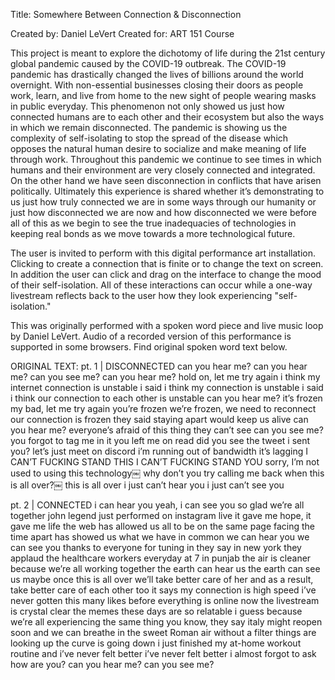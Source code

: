 Title: Somewhere Between Connection & Disconnection

Created by: Daniel LeVert
Created for: ART 151 Course

This project is meant to explore the dichotomy of life during the 21st century global pandemic caused 
by the COVID-19 outbreak. The COVID-19 pandemic has drastically changed the lives of billions around 
the world overnight. With non-essential businesses closing their doors as people work, learn, and 
live from home to the new sight of people wearing masks in public everyday. This phenomenon not only 
showed us just how connected humans are to each other and their ecosystem but also the ways in which 
we remain disconnected. The pandemic is showing us the complexity of self-isolating to stop the 
spread of the disease which opposes the natural human desire to socialize and make meaning of 
life through work. Throughout this pandemic we continue to see times in which humans and their 
environment are very closely connected and integrated. On the other hand we have seen disconnection 
in conflicts that have arisen politically. Ultimately this experience is shared whether it’s 
demonstrating to us just how truly connected we are in some ways through our humanity or just how 
disconnected we are now and how disconnected we were before all of this as we begin to see the true 
inadequacies of technologies in keeping real bonds as we move towards a more technological future.

The user is invited to perform with this digital performance art installation. Clicking to create a
connection that is finite or to change the text on screen. In addition the user can click and drag on
the interface to change the mood of their self-isolation. All of these interactions can occur while a
one-way livestream reflects back to the user how they look experiencing "self-isolation."

This was originally performed with a spoken word piece and live music loop by Daniel LeVert. Audio of 
a recorded version of this performance is supported in some browsers. Find original spoken word text below.

ORIGINAL TEXT:
pt. 1 | DISCONNECTED 
can you hear me? 
can you hear me? 
can you see me? 
can you hear me? 
hold on, let me try again 
i think my internet connection is unstable 
i said i think my connection is unstable 
i said i think our connection to each other is unstable 
can you hear me? 
it’s frozen 
my bad, let me try again 
you’re frozen 
we’re frozen, we need to reconnect 
our connection is frozen 
they said staying apart would keep us alive 
can you hear me? 
everyone’s afraid of this thing they can’t see 
can you see me? 
you forgot to tag me in it 
you left me on read 
did you see the tweet i sent you? 
let’s just meet on discord 
i’m running out of bandwidth 
it’s lagging 
I CAN’T FUCKING STAND THIS 
I CAN’T FUCKING STAND YOU 
sorry, I’m not used to using this technology￼ 
why don’t you try calling me back when this is all over?￼ 
this is all over 
i just can’t hear you 
i just can’t see you

pt. 2 | CONNECTED 
i can hear you 
yeah, i can see you 
so glad we’re all together 
john legend just performed on instagram live 
it gave me hope, it gave me life 
the web has allowed us all to be on the same page 
facing the time apart has showed us what we have in common 
we can hear you 
we can see you 
thanks to everyone for tuning in 
they say in new york they applaud the healthcare workers everyday at 7 
in punjab the air is cleaner because we’re all working together 
the earth can hear us 
the earth can see us 
maybe once this is all over we’ll take better care of her 
and as a result, take better care of each other too 
it says my connection is high speed 
i’ve never gotten this many likes before 
everything is online now 
the livestream is crystal clear 
the memes these days are so relatable 
i guess because we’re all experiencing the same thing 
you know, they say italy might reopen soon 
and we can breathe in the sweet Roman air without a filter 
things are looking up 
the curve is going down 
i just finished my at-home workout routine and i’ve never felt better 
i’ve never felt better 
i almost forgot to ask 
how are you? 
can you hear me? 
can you see me? 
